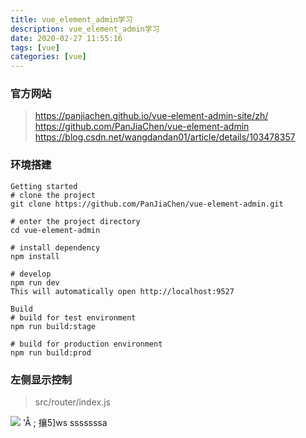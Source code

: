 ```yaml
---
title: vue_element_admin学习
description: vue_element_admin学习
date: 2020-02-27 11:55:16
tags: [vue]
categories: [vue]
---
```


### 官方网站
> https://panjiachen.github.io/vue-element-admin-site/zh/
> https://github.com/PanJiaChen/vue-element-admin
> https://blog.csdn.net/wangdandan01/article/details/103478357

### 环境搭建
```shell
Getting started
# clone the project
git clone https://github.com/PanJiaChen/vue-element-admin.git

# enter the project directory
cd vue-element-admin

# install dependency
npm install

# develop
npm run dev
This will automatically open http://localhost:9527

Build
# build for test environment
npm run build:stage

# build for production environment
npm run build:prod
```

### 左侧显示控制
> src/router/index.js

![](http://q68vqxb8c.bkt.clouddn.com/2020_02_27_vue-element-admin-xue-xi/20200227083224897.png)
 'Å ; 攘5]ws sssssssa